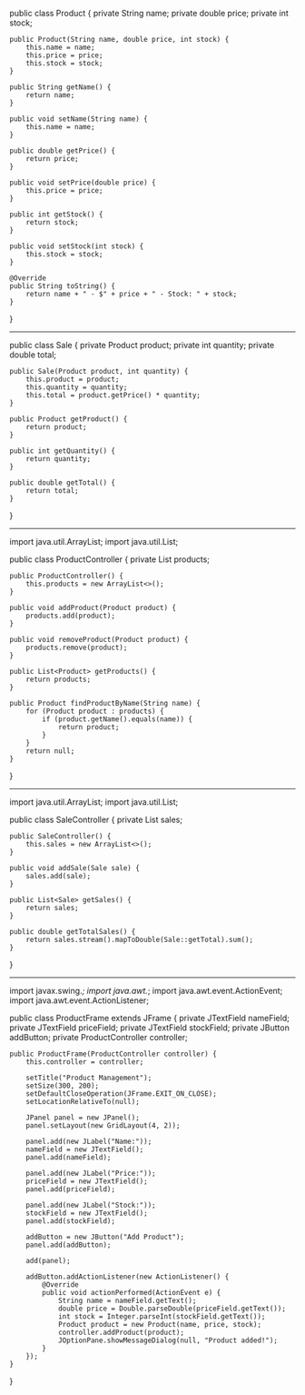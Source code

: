 public class Product {
    private String name;
    private double price;
    private int stock;

    public Product(String name, double price, int stock) {
        this.name = name;
        this.price = price;
        this.stock = stock;
    }

    public String getName() {
        return name;
    }

    public void setName(String name) {
        this.name = name;
    }

    public double getPrice() {
        return price;
    }

    public void setPrice(double price) {
        this.price = price;
    }

    public int getStock() {
        return stock;
    }

    public void setStock(int stock) {
        this.stock = stock;
    }
    
    @Override
    public String toString() {
        return name + " - $" + price + " - Stock: " + stock;
    }
}

-------------
public class Sale {
    private Product product;
    private int quantity;
    private double total;

    public Sale(Product product, int quantity) {
        this.product = product;
        this.quantity = quantity;
        this.total = product.getPrice() * quantity;
    }

    public Product getProduct() {
        return product;
    }

    public int getQuantity() {
        return quantity;
    }

    public double getTotal() {
        return total;
    }
}

-------------------
import java.util.ArrayList;
import java.util.List;

public class ProductController {
    private List<Product> products;

    public ProductController() {
        this.products = new ArrayList<>();
    }

    public void addProduct(Product product) {
        products.add(product);
    }

    public void removeProduct(Product product) {
        products.remove(product);
    }

    public List<Product> getProducts() {
        return products;
    }

    public Product findProductByName(String name) {
        for (Product product : products) {
            if (product.getName().equals(name)) {
                return product;
            }
        }
        return null;
    }
}

---------------------
import java.util.ArrayList;
import java.util.List;

public class SaleController {
    private List<Sale> sales;

    public SaleController() {
        this.sales = new ArrayList<>();
    }

    public void addSale(Sale sale) {
        sales.add(sale);
    }

    public List<Sale> getSales() {
        return sales;
    }

    public double getTotalSales() {
        return sales.stream().mapToDouble(Sale::getTotal).sum();
    }
}

-----------------------
import javax.swing.*;
import java.awt.*;
import java.awt.event.ActionEvent;
import java.awt.event.ActionListener;

public class ProductFrame extends JFrame {
    private JTextField nameField;
    private JTextField priceField;
    private JTextField stockField;
    private JButton addButton;
    private ProductController controller;

    public ProductFrame(ProductController controller) {
        this.controller = controller;

        setTitle("Product Management");
        setSize(300, 200);
        setDefaultCloseOperation(JFrame.EXIT_ON_CLOSE);
        setLocationRelativeTo(null);

        JPanel panel = new JPanel();
        panel.setLayout(new GridLayout(4, 2));

        panel.add(new JLabel("Name:"));
        nameField = new JTextField();
        panel.add(nameField);

        panel.add(new JLabel("Price:"));
        priceField = new JTextField();
        panel.add(priceField);

        panel.add(new JLabel("Stock:"));
        stockField = new JTextField();
        panel.add(stockField);

        addButton = new JButton("Add Product");
        panel.add(addButton);

        add(panel);

        addButton.addActionListener(new ActionListener() {
            @Override
            public void actionPerformed(ActionEvent e) {
                String name = nameField.getText();
                double price = Double.parseDouble(priceField.getText());
                int stock = Integer.parseInt(stockField.getText());
                Product product = new Product(name, price, stock);
                controller.addProduct(product);
                JOptionPane.showMessageDialog(null, "Product added!");
            }
        });
    }
}


